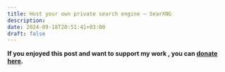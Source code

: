 ```yaml
---
title: Host your own private search engine — SearXNG
description: 
date: 2024-09-18T20:51:41+03:00
draft: false
---
```



**If you enjoyed this post and want to support my work , you can [donate here](https://4rkal.com/donate).**